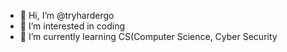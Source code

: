 - 👋 Hi, I’m @tryhardergo
- 👀 I’m interested in coding
- 🌱 I’m currently learning CS(Computer Science, Cyber Security

<!---
tryhardergo/tryhardergo is a ✨ special ✨ repository because its `README.md` (this file) appears on your GitHub profile.
You can click the Preview link to take a look at your changes.
--->
